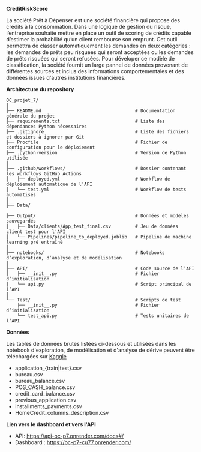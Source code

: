 **CreditRiskScore**

La société Prêt à Dépenser est une société financière  qui propose des crédits à la consommation. 
Dans une logique de gestion du risque, l’entreprise souhaite mettre en place un outil de scoring de crédits capable d’estimer 
la probabilité qu’un client rembourse son emprunt. Cet outil permettra de classer automatiquement les demandes en deux catégories : 
les demandes de prêts peu risquées qui seront acceptées ou les demandes de prêts risquées qui seront refusées. Pour déveloper ce modèle 
de classification, la société fournit un large pannel de données provenant de différentes sources et inclus des informations comportementales 
et des données issues d'autres institutions financières.

**Architecture du repository**

```
OC_projet_7/
│
├── README.md                                   # Documentation générale du projet
├── requirements.txt                            # Liste des dépendances Python nécessaires
├── .gitignore                                  # Liste des fichiers et dossiers à ignorer par Git
├── Procfile                                    # Fichier de configuration pour le déploiement 
├── .python-version                             # Version de Python utilisée 
│
├── .github/workflows/                          # Dossier contenant les workflows GitHub Actions 
│   ├── deployed.yml                            # Workflow de déploiement automatique de l’API
│   └── test.yml                                # Workflow de tests automatisés 
│
├── Data/
      
├── Output/                                     # Données et modèles sauvegardés
│   ├── Data/clients/App_test_final.csv         # Jeu de données client test pour l'API
│   └── Pipelines/pipeline_to_deployed.joblib   # Pipeline de machine learning pré entraîné
│
├── notebooks/                                  # Notebooks d’exploration, d’analyse et de modélisation
│
├── API/                                        # Code source de l’API
│   ├── __init__.py                             # Fichier d’initialisation 
│   └── api.py                                  # Script principal de l’API
│
└── Test/                                       # Scripts de test
    ├── __init__.py                             # Fichier d’initialisation 
    └── test_api.py                             # Tests unitaires de l’API

```
**Données**

Les tables de données brutes listées ci-dessous et utilisées dans les notebook d'exploration, de modélisation et d'analyse de dérive peuvent être téléchargées sur [Kaggle]( https://www.kaggle.com/c/home-credit-default-risk/data)  

- application_{train|test}.csv
- bureau.csv
- bureau_balance.csv
- POS_CASH_balance.csv
- credit_card_balance.csv
- previous_application.csv
- installments_payments.csv
- HomeCredit_columns_description.csv

**Lien vers le dashboard et vers l'API** 

- API: https://api-oc-p7.onrender.com/docs#/  
- Dashboard : https://oc-p7-cu77.onrender.com/


